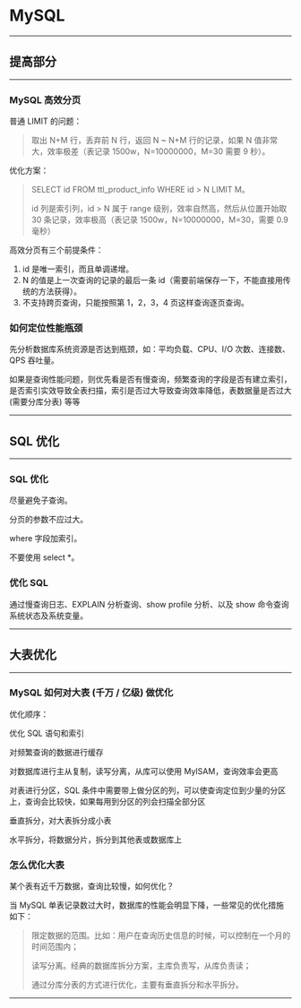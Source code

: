 # MySQL

---

## 提高部分

---

### MySQL 高效分页

普通 LIMIT 的问题：

> 取出 N+M 行，丢弃前 N 行，返回 N ~ N+M 行的记录，如果 N 值非常大，效率极差（表记录 1500w，N=10000000，M=30 需要 9 秒）。

优化方案：

> SELECT id FROM ttl_product_info WHERE id > N LIMIT M。
>
> id 列是索引列，id > N 属于 range 级别，效率自然高，然后从位置开始取 30 条记录，效率极高（表记录 1500w，N=10000000，M=30，需要 0.9 毫秒）

高效分页有三个前提条件：

1. id 是唯一索引，而且单调递增。
2. N 的值是上一次查询的记录的最后一条 id（需要前端保存一下，不能直接用传统的方法获得）。
3. 不支持跨页查询，只能按照第 1，2，3，4 页这样查询逐页查询。

### 如何定位性能瓶颈

先分析数据库系统资源是否达到瓶颈，如：平均负载、CPU、I/O 次数、连接数、QPS 吞吐量。

如果是查询性能问题，则优先看是否有慢查询，频繁查询的字段是否有建立索引，是否索引实效导致全表扫描，索引是否过大导致查询效率降低，表数据量是否过大 (需要分库分表) 等等






---

## SQL 优化

---

### SQL 优化

尽量避免子查询。

分页的参数不应过大。

where 字段加索引。

不要使用 select *。

### 优化 SQL

通过慢查询日志、EXPLAIN 分析查询、show profile 分析、以及 show 命令查询系统状态及系统变量。





---

## 大表优化

---

### MySQL 如何对大表 (千万 / 亿级) 做优化

优化顺序：

优化 SQL 语句和索引

对频繁查询的数据进行缓存

对数据库进行主从复制，读写分离，从库可以使用 MyISAM，查询效率会更高

对表进行分区，SQL 条件中需要带上做分区的列，可以使查询定位到少量的分区上，查询会比较快，如果每用到分区的列会扫描全部分区

垂直拆分，对大表拆分成小表

水平拆分，将数据分片，拆分到其他表或数据库上

### 怎么优化大表

某个表有近千万数据，查询比较慢，如何优化？

当 MySQL 单表记录数过大时，数据库的性能会明显下降，一些常见的优化措施如下：

> 限定数据的范围。比如：用户在查询历史信息的时候，可以控制在一个月的时间范围内；
>
> 读写分离。经典的数据库拆分方案，主库负责写，从库负责读；
>
> 通过分库分表的方式进行优化，主要有垂直拆分和水平拆分。






---
